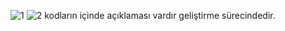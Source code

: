 ![1](https://user-images.githubusercontent.com/74158698/132122971-120e6415-f704-4f33-852e-1c9c654b6c2d.PNG)
![2](https://user-images.githubusercontent.com/74158698/132122972-8286a43f-4b81-433f-b0c4-bc4454119355.PNG)
kodların içinde açıklaması vardır geliştirme sürecindedir.
   
